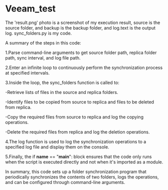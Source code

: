# Veeam_test

The 'result.png' photo is a screenshot of my execution result, source is the source folder, and backup is the backup folder, and log.text is the output log. sync_folders.py is my code.


A summary of the steps in this code:

1.Parse command-line arguments to get source folder path, replica folder path, sync interval, and log file path.  

2.Enter an infinite loop to continuously perform the synchronization process at specified intervals.  

3.Inside the loop, the sync_folders function is called to:  

  -Retrieve lists of files in the source and replica folders.  
  
  -Identify files to be copied from source to replica and files to be deleted from replica.  
  
  -Copy the required files from source to replica and log the copying operations.  
  
  -Delete the required files from replica and log the deletion operations.  
  
4.The log function is used to log the synchronization operations to a specified log file and display them on the console.  

5.Finally, the if __name__ == "__main__": block ensures that the code only runs when the script is executed directly and not when it's imported as a module.  

In summary, this code sets up a folder synchronization program that periodically synchronizes the contents of two folders, logs the operations, and can be configured through command-line arguments.
